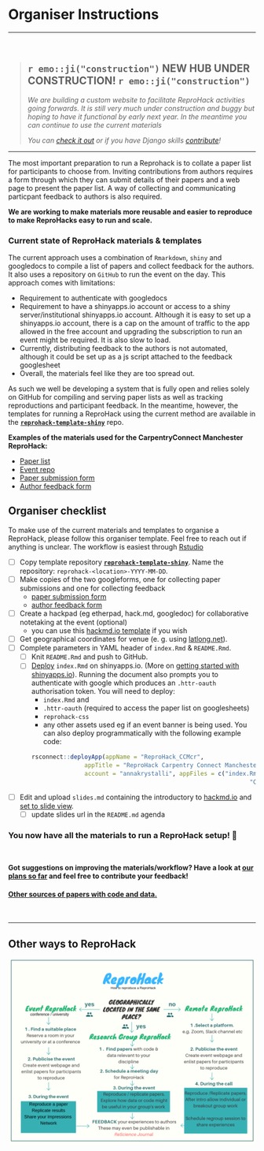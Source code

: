 # Organiser Instructions

***

<br>

> ## `r emo::ji("construction")` NEW HUB UNDER CONSTRUCTION! `r emo::ji("construction")`
>
>  _We are building a custom website to facilitate ReproHack activities going forwards. It is still very much under construction and buggy but hoping to have it functional by early next year. In the meantime you can continue to use the current materials_
> 
> _You can [check it out](http://annakrystalli.pythonanywhere.com/) or if you have Django skills [contribute](https://github.com/reprohack/reprohack_site)!_

***
The most important preparation to run a Reprohack is to collate a paper list for participants to choose from. Inviting contributions from authors requires a form through which they can submit details of their papers and a web page to present the paper list. A way of collecting and communicating particpant feedback to authors is also required.

**We are working to make materials more reusable and easier to reproduce to make ReproHacks easy to run and scale.** 

### Current state of ReproHack materials & templates

The current approach uses a combination of `Rmarkdown`, `shiny` and googledocs to compile a list of papers and collect feedback for the authors. It also uses a repository on `GitHub` to run the event on the day. This approach comes with limitations:

- Requirement to authenticate with googledocs
- Requirement to have a shinyapps.io account or access to a shiny server/institutional shinyapps.io account. Although it is easy to set up a shinyapps.io account, there is a cap on the amount of traffic to the app allowed in the free account and upgrading the subscription to run an event might be required. It is also slow to load.
- Currently, distributing feedback to the authors is not automated, although it could be set up as a js script attached to the feedback googlesheet
- Overall, the materials feel like they are too spread out.

As such we well be developing a system that is fully open and relies solely on GitHub for compiling and serving paper lists as well as tracking reproductions and participant feedback. In the meantime, however, the templates for running a ReproHack using the current method are available in the [**`reprohack-template-shiny`**](https://github.com/reprohack/reprohack-template-shiny) repo.

**Examples of the materials used for the CarpentryConnect Manchester ReproHack:**
- [Paper list](https://sheffield-university.shinyapps.io/ReproHack_CCMcr/)
- [Event repo](https://github.com/reprohack/reprohack-2019-06-27)
- [Paper submission form](https://docs.google.com/forms/d/e/1FAIpQLSeNuSAQCHa9spdUh3iYfONLms4Qlg1r6iECZMCXaS_l1m79bw/viewform)
- [Author feedback form](https://docs.google.com/forms/d/e/1FAIpQLSembkNEg3qN0SKxmf6cR4z2Cla47pOhfZ9GCKh5J9KUi1wpcw/viewform)


## Organiser checklist

To make use of the current materials and templates to organise a ReproHack, please follow this organiser template. Feel free to reach out if anything is unclear. The workflow is easiest through [Rstudio](https://www.rstudio.com/)

- [ ] Copy template repository [**`reprohack-template-shiny`**](https://github.com/reprohack/reprohack-template-shiny). Name the repository: `reprohack-<location>-YYYY-MM-DD`.
- [ ] Make copies of the two googleforms, one for collecting paper submissions and one for collecting feedback
    + [paper submission form](https://drive.google.com/open?id=1-Q-dQQu47ytCg2Z7F99hzCSxewLCbPUi8UlZWg0JYjI)
    + [author feedback form](https://drive.google.com/open?id=1KRooOAtbmOzIES1h2T9Gvt7AaPFLDS0BQUZRiimJZSU)
- [ ] Create a hackpad (eg etherpad, hack.md, googledoc) for collaborative notetaking at the event (optional)
    + you can use this [hackmd.io template](https://hackmd.io/@annakrystalli/reprohack-hackpad-tmpl) if you wish
- [ ] Get geographical coordinates for venue (e. g. using [latlong.net](https://www.latlong.net/)). 
- [ ] Complete parameters in YAML header of `index.Rmd` & `README.Rmd`. 
    - [ ] Knit `README.Rmd` and push to GitHub.
    - [ ] [Deploy](https://bookdown.org/yihui/rmarkdown/shiny-deploy.html) `index.Rmd` on shinyapps.io. (More on [getting started with shinyapps.io](https://shiny.rstudio.com/articles/shinyapps.html)). Running the document also prompts you to authenticate with google which produces an `.httr-oauth` authorisation token. You will need to deploy:
      - `index.Rmd` and 
      - `.httr-oauth` (required to access the paper list on googlesheets)
      - `reprohack-css` 
      - any other assets used eg if an event banner is being used.
      You can also deploy programmatically with the following example code:
      ```r 
      rsconnect::deployApp(appName = "ReproHack_CCMcr",
                     appTitle = "ReproHack Carpentry Connect Manchester",
                     account = "annakrystalli", appFiles = c("index.Rmd", ".httr-oauth", "reprohack.css",
                                                                    "CCmcrlogo.png"))
      ```
- [ ] Edit and upload `slides.md` containing the introductory to [hackmd.io](https://hackmd.io/) and [set to slide view](https://hackmd.io/s/features#Import-Notes).
    - [ ] update slides url in the `README.md` agenda

### You now have all the materials to run a ReproHack setup! 🎉

<br>

**Got suggestions on improving the materials/workflow? Have a look at [our plans so far]() and feel free to contribute your feedback!**

#### [Other sources of papers with code and data.](https://github.com/reprohack/reprohack-hq/issues/11)

<br>

***

## Other ways to ReproHack
![](assets/workflow.png)
